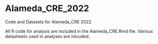 # Alameda_CRE_2022
Code and Datasets for Alameda_CRE 2022

All R code for analysis are included in the Alameda_CRE.Rmd file. 
Various datasheets used in analyses are inlcuded. 
